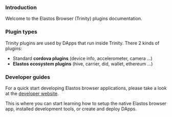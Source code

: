 <br/>

### Introduction

Welcome to the Elastos Browser (Trinity) plugins documentation. 

### Plugin types

Trinity plugins are used by DApps that run inside Trinity. There 2 kinds of plugins:

* Standard **cordova plugins** (device info, accelerometer, camera ...)
* **Elastos ecosystem plugins** (hive, carrier, did, wallet, ethereum ...)

### Developer guides

For a quick start developing Elastos browser applications, please take a look at the [developer website](https://developer.elastos.org/elastos_trinity/).

This is where you can start learning how to setup the native Elastos browser app, installed development tools, or create and deploy DApps.